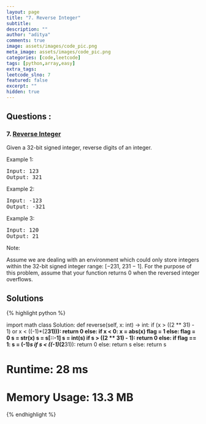 ```yaml
---
layout: page
title: "7. Reverse Integer"
subtitle: 
description: ""
author: "aditya"
comments: true
image: assets/images/code_pic.png
meta_image: assets/images/code_pic.png
categories: [code,leetcode]
tags: [python,array,easy]
extra_tags: 
leetcode_slno: 7
featured: false
excerpt: ""
hidden: true
---
```


## Questions :

### 7. [Reverse Integer](https://leetcode.com/problems/reverse-integer/)

Given a 32-bit signed integer, reverse digits of an integer.

Example 1:
<pre>
Input: 123
Output: 321
</pre>

Example 2:
<pre>
Input: -123
Output: -321
</pre>

Example 3:
<pre>
Input: 120
Output: 21
</pre>

Note:

Assume we are dealing with an environment which could only store integers within the 32-bit signed integer range: [−231,  231 − 1]. For the purpose of this problem, assume that your function returns 0 when the reversed integer overflows.


## Solutions

{% highlight python %}

import math
class Solution:
    def reverse(self, x: int) -> int:
        if (x > ((2 ** 31) - 1) or x < ((-1)*(2**31))):
            return 0
        else:
            if x < 0:
                x = abs(x)
                flag = 1
            else:
                flag = 0
            s = str(x)
            s = s[::-1]
            s = int(s)
            if s > ((2 ** 31) - 1):
                return 0
            else:
                if flag == 1:
                    s = (-1)*s
                    if s < ((-1)*(2**31)):
                        return 0
                    else:
                        return s
                else:
                    return s

# Runtime: 28 ms
# Memory Usage: 13.3 MB

{% endhighlight %}
